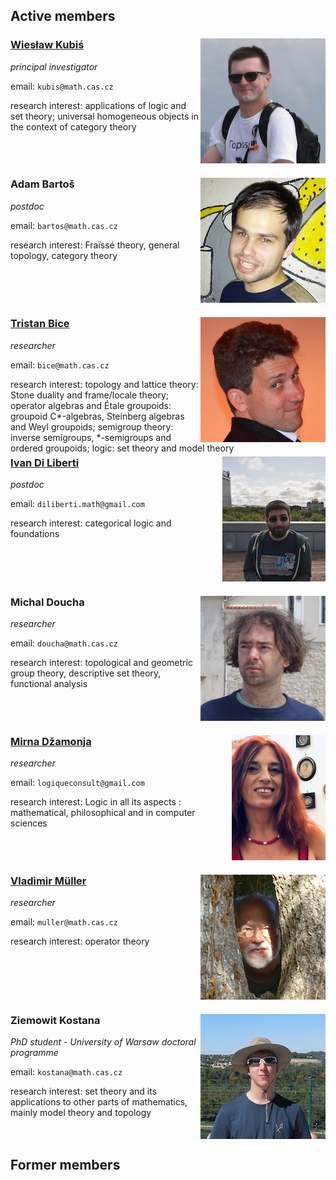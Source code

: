 <style>

.team img {
	float: right;
}

.team div {
	height: 200px;
}

</style>

## Active members
<div class="team">
<div>

![Wieslaw](fotos/wieslaw-foto.png)
### [Wiesław Kubiś](https://users.math.cas.cz/~kubis/)

*principal investigator*

email: `kubis@math.cas.cz`

research interest: applications of logic and set theory; universal homogeneous objects in the context of category theory
</div>

<div>

![Adam](fotos/adam-foto.png)
### Adam Bartoš

*postdoc*

email: `bartos@math.cas.cz`

research interest: Fraïssé theory, general topology, category theory 
</div>

<div> 

![Tristan](fotos/bice-foto.png)
### [Tristan Bice](https://sites.google.com/site/tristanbice/)

*researcher*

email: `bice@math.cas.cz`

research interest: 
topology and lattice theory: Stone duality and frame/locale theory;
operator algebras and Étale groupoids: groupoid C\*-algebras, Steinberg algebras and Weyl groupoids;
semigroup theory: inverse semigroups, \*-semigroups and ordered groupoids;
logic: set theory and model theory
</div>

<div>

![Ivan](fotos/Ivan-foto.png)
### [Ivan Di Liberti](https://diliberti.github.io)
*postdoc*

email: `diliberti.math@gmail.com`

research interest: categorical logic and foundations
</div>

<!-- <div>

![Arnaud](fotos/Arnaud-foto.png)
### Arnaud Duvieusart
*postdoc*

email: `duvieusart@math.cas.cz`

research interest: ???
</div> -->

<div> 

![doucha](fotos/doucha-foto.png)
### Michal Doucha
*researcher*

email: `doucha@math.cas.cz`

research interest: topological and geometric group theory, descriptive set theory, functional analysis
</div>


<div> 

![Mirna](fotos/Mirna-foto.png)
### [Mirna Džamonja](https://www.logiqueconsult.eu)

*researcher*

email: `logiqueconsult@gmail.com`

research interest: 
Logic in all its aspects : mathematical, philosophical and in computer sciences
</div>

<div> 

![Muller](fotos/muler-foto.png)
### [Vladimir Müller](http://www.math.cas.cz/homepage/main_page.php?id_membre=21)
*researcher*

email: `muller@math.cas.cz`

research interest: operator theory
</div>

<div> 

![Kostana](fotos/kostana-foto.png)
### Ziemowit Kostana
*PhD student - University of Warsaw doctoral programme*

email: `kostana@math.cas.cz`

research interest: set theory and its applications to other parts of mathematics, mainly model theory and topology
</div>
</div>

## Former members
<div class="team">
</div>
